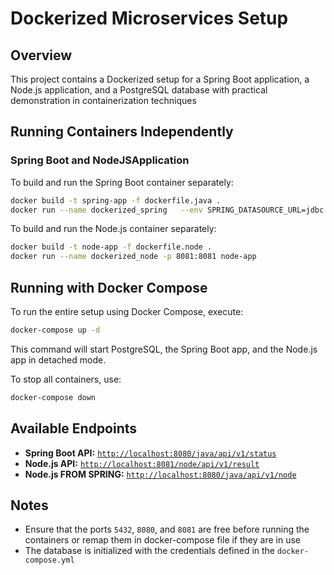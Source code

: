 # Dockerized Microservices Setup

## Overview
This project contains a Dockerized setup for a Spring Boot application, a Node.js application, and a PostgreSQL database with practical demonstration in containerization techniques

## Running Containers Independently


### Spring Boot and NodeJSApplication
To build and run the Spring Boot container separately:

```sh
docker build -t spring-app -f dockerfile.java .
docker run --name dockerized_spring   --env SPRING_DATASOURCE_URL=jdbc:postgresql://host.docker.internal:5432/microservices_db   --env SPRING_DATASOURCE_USERNAME=user   --env SPRING_DATASOURCE_PASSWORD=password   -p 8080:8080 spring-app
```

To build and run the Node.js container separately:

```sh
docker build -t node-app -f dockerfile.node .
docker run --name dockerized_node -p 8081:8081 node-app
```

## Running with Docker Compose

To run the entire setup using Docker Compose, execute:

```sh
docker-compose up -d
```

This command will start PostgreSQL, the Spring Boot app, and the Node.js app in detached mode.

To stop all containers, use:

```sh
docker-compose down
```

## Available Endpoints

- **Spring Boot API:** [`http://localhost:8080/java/api/v1/status`](http://localhost:8080/java/api/v1/status)
- **Node.js API:** [`http://localhost:8081/node/api/v1/result`](http://localhost:8081/node/api/v1/result)
- **Node.js FROM SPRING:** [`http://localhost:8080/java/api/v1/node`](http://localhost:8080/java/api/v1/node)

## Notes

- Ensure that the ports `5432`, `8080`, and `8081` are free before running the containers or remap them in docker-compose file if they are in use
- The database is initialized with the credentials defined in the `docker-compose.yml` 
